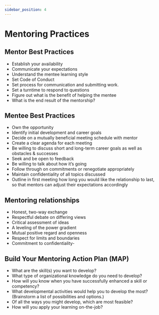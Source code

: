 ```yaml
---
sidebar_position: 4
---
```


# Mentoring Practices

## Mentor Best Practices

- Establish your availability
- Communicate your expectations
- Understand the mentee learning style
- Set Code of Conduct
- Set process for communication and submitting work.
- Set a turntime to respond to questions
- Figure out what is the benefit of helping the mentee
- What is the end result of the mentorship?

## Mentee Best Practices

- Own the opportunity
- Identify initial development and career goals
- Decide on a mutually beneficial meeting schedule with mentor
- Create a clear agenda for each meeting
- Be willing to discuss short and long-term career goals as well as obstacles & successes
- Seek and be open to feedback
- Be willing to talk about how it’s going
- Follow through on commitments or renegotiate appropriately
- Maintain confidentiality of all topics discussed
- Outline in first meeting how long you would like the relationship to last, so that mentors can adjust their expectations accordingly

## Mentoring relationships

- Honest, two-way exchange
- Respectful debate on differing views
- Critical assessment of ideas
- A leveling of the power gradient
- Mutual positive regard and openness
- Respect for limits and boundaries
- Commitment to confidentiality-

## Build Your Mentoring Action Plan (MAP)

- What are the skill(s) you want to develop?
- What type of organizational knowledge do you need to develop?
- How will you know when you have successfully enhanced a skill or competency?
- What developmental activities would help you to develop the most? (Brainstorm a list of possibilities and options.)
- Of all the ways you might develop, which are most feasible?
- How will you apply your learning on-the-job?
